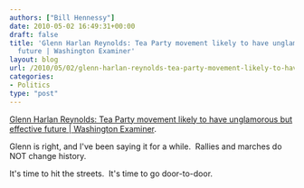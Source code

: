 ```yaml
---
authors: ["Bill Hennessy"]
date: 2010-05-02 16:49:31+00:00
draft: false
title: 'Glenn Harlan Reynolds: Tea Party movement likely to have unglamorous but effective
  future | Washington Examiner'
layout: blog
url: /2010/05/02/glenn-harlan-reynolds-tea-party-movement-likely-to-have-unglamorous-but-effective-future-washington-examiner/
categories:
- Politics
type: "post"
---
```


[Glenn Harlan Reynolds: Tea Party movement likely to have unglamorous but effective future | Washington Examiner](https://www.washingtonexaminer.com/opinion/columns/Sunday_Reflections/Tea-Party-movement-likely-to-have-unglamorous-but-effective-future-92528999.html).

Glenn is right, and I've been saying it for a while.  Rallies and marches do NOT change history.

It's time to hit the streets.  It's time to go door-to-door.
